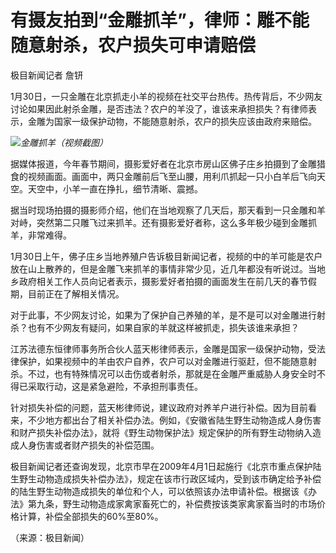 # 有摄友拍到“金雕抓羊”，律师：雕不能随意射杀，农户损失可申请赔偿

极目新闻记者 詹钘

1月30日，一只金雕在北京抓走小羊的视频在社交平台热传。热传背后，不少网友讨论如果因此射杀金雕，是否违法？农户的羊没了，谁该来承担损失？有律师表示，金雕为国家一级保护动物，不能随意射杀，农户的损失应该由政府来赔偿。

![](https://inews.gtimg.com/newsapp_bt/0/15634025808/1000)_金雕抓羊（视频截图）_

据媒体报道，今年春节期间，摄影爱好者在北京市房山区佛子庄乡拍摄到了金雕猎食的视频画面。画面中，两只金雕前后飞至山腰，用利爪抓起一只小白羊后飞向天空。天空中，小羊一直在挣扎，细节清晰、震撼。

据当时现场拍摄的摄影师介绍，他们在当地观察了几天后，那天看到一只金雕和羊对峙，突然第二只雕飞过来抓羊。还有摄影爱好者称，这么多年极少碰到金雕抓羊，非常难得。

1月30日上午，佛子庄乡当地养殖户告诉极目新闻记者，视频的中的羊可能是农户放在山上散养的，但是金雕飞来抓羊的事情非常少见，近几年都没有听说过。当地乡政府相关工作人员向记者表示，摄影爱好者拍摄的画面发生在前几天的春节假期，目前正在了解相关情况。

对于此事，不少网友讨论，如果为了保护自己养殖的羊，是不是可以对金雕进行射杀？也有不少网友有疑问，如果自家的羊就这样被抓走，损失该谁来承担？

江苏法德东恒律师事务所合伙人蓝天彬律师表示，金雕是国家一级保护动物，受法律保护，如果视频中的羊由农户自养，农户可以对金雕进行驱赶，但不能随意射杀。不过，也有特殊情况可以击伤或者射杀，那就是在金雕严重威胁人身安全时不得已采取行动，这是紧急避险，不承担刑事责任。

针对损失补偿的问题，蓝天彬律师说，建议政府对养羊户进行补偿。因为目前看来，不少地方都出台了相关补偿办法。例如，《安徽省陆生野生动物造成人身伤害和财产损失补偿办法》，就将《野生动物保护法》规定保护的所有野生动物纳入造成人身伤害或者财产损失的补偿范围。

极目新闻记者还查询发现，北京市早在2009年4月1日起施行《北京市重点保护陆生野生动物造成损失补偿办法》，规定在该市行政区域内，受到该市确定给予补偿的陆生野生动物造成损失的单位和个人，可以依照该办法申请补偿。根据该《办法》第九条，野生动物造成家禽家畜死亡的，补偿费按该类家禽家畜当时的市场价格计算，补偿全部损失的60%至80%。

（来源：极目新闻）

